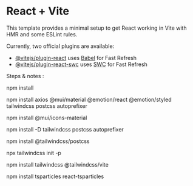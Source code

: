 # React + Vite

This template provides a minimal setup to get React working in Vite with HMR and some ESLint rules.

Currently, two official plugins are available:

- [@vitejs/plugin-react](https://github.com/vitejs/vite-plugin-react/blob/main/packages/plugin-react/README.md) uses [Babel](https://babeljs.io/) for Fast Refresh
- [@vitejs/plugin-react-swc](https://github.com/vitejs/vite-plugin-react-swc) uses [SWC](https://swc.rs/) for Fast Refresh

Steps & notes : 

npm install

npm install axios @mui/material @emotion/react @emotion/styled tailwindcss postcss autoprefixer

npm install @mui/icons-material

npm install -D tailwindcss postcss autoprefixer

npm install @tailwindcss/postcss

npx tailwindcss init -p

npm install tailwindcss @tailwindcss/vite

npm install tsparticles react-tsparticles